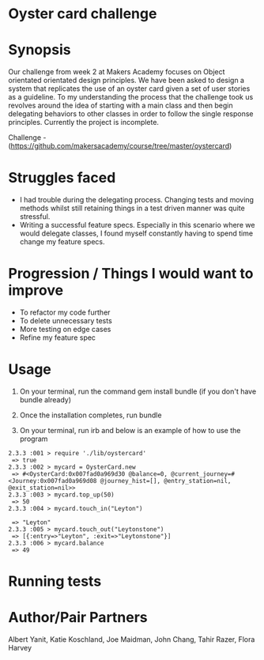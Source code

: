 Oyster card challenge
=====================
Synopsis
========
Our challenge from week 2 at Makers Academy focuses on Object orientated orientated design principles. We have been asked to design a system that replicates the use of an oyster card given a set of user stories as a guideline. To my understanding the process that the challenge took us revolves around the idea of starting with a main class and then begin delegating behaviors to other classes in order to follow the single response principles. Currently the project is incomplete.

Challenge -(https://github.com/makersacademy/course/tree/master/oystercard)

Struggles faced
==============
- I had trouble during the delegating process. Changing tests and moving methods whilst still retaining things in a test driven manner was quite stressful.
- Writing a successful feature specs. Especially in this scenario where we would delegate classes, I found myself constantly having to spend time change my feature specs.

Progression / Things I would want to improve
============================================
- To refactor my code further
- To delete unnecessary tests
- More testing on edge cases
- Refine my feature spec

Usage
==========
1) On your terminal, run the command gem install bundle (if you don't have bundle already)

2) Once the installation completes, run bundle

3) On your terminal, run irb and below is an example of how to use the program

```
2.3.3 :001 > require './lib/oystercard'
 => true
2.3.3 :002 > mycard = OysterCard.new
 => #<OysterCard:0x007fad0a969d30 @balance=0, @current_journey=#<Journey:0x007fad0a969d08 @journey_hist=[], @entry_station=nil, @exit_station=nil>>
2.3.3 :003 > mycard.top_up(50)
 => 50
2.3.3 :004 > mycard.touch_in("Leyton")

 => "Leyton"
2.3.3 :005 > mycard.touch_out("Leytonstone")
 => [{:entry=>"Leyton", :exit=>"Leytonstone"}]
2.3.3 :006 > mycard.balance
 => 49
 ```

Running tests
=============

Author/Pair Partners
====================
Albert Yanit, Katie Koschland, Joe Maidman, John Chang, Tahir Razer, Flora Harvey
